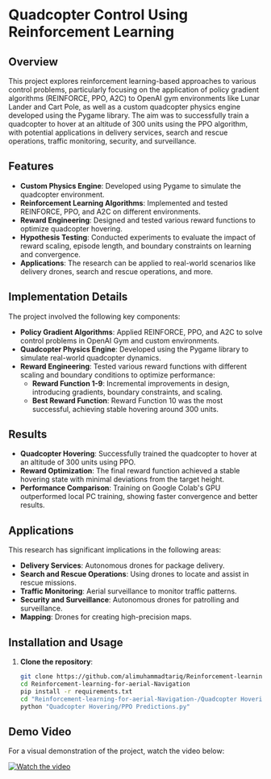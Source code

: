 # Quadcopter Control Using Reinforcement Learning

## Overview
This project explores reinforcement learning-based approaches to various control problems, particularly focusing on the application of policy gradient algorithms (REINFORCE, PPO, A2C) to OpenAI gym environments like Lunar Lander and Cart Pole, as well as a custom quadcopter physics engine developed using the Pygame library. The aim was to successfully train a quadcopter to hover at an altitude of 300 units using the PPO algorithm, with potential applications in delivery services, search and rescue operations, traffic monitoring, security, and surveillance.

## Features
- **Custom Physics Engine**: Developed using Pygame to simulate the quadcopter environment.
- **Reinforcement Learning Algorithms**: Implemented and tested REINFORCE, PPO, and A2C on different environments.
- **Reward Engineering**: Designed and tested various reward functions to optimize quadcopter hovering.
- **Hypothesis Testing**: Conducted experiments to evaluate the impact of reward scaling, episode length, and boundary constraints on learning and convergence.
- **Applications**: The research can be applied to real-world scenarios like delivery drones, search and rescue operations, and more.

## Implementation Details
The project involved the following key components:
- **Policy Gradient Algorithms**: Applied REINFORCE, PPO, and A2C to solve control problems in OpenAI Gym and custom environments.
- **Quadcopter Physics Engine**: Developed using the Pygame library to simulate real-world quadcopter dynamics.
- **Reward Engineering**: Tested various reward functions with different scaling and boundary conditions to optimize performance:
  - **Reward Function 1-9**: Incremental improvements in design, introducing gradients, boundary constraints, and scaling.
  - **Best Reward Function**: Reward Function 10 was the most successful, achieving stable hovering around 300 units.

## Results
- **Quadcopter Hovering**: Successfully trained the quadcopter to hover at an altitude of 300 units using PPO.
- **Reward Optimization**: The final reward function achieved a stable hovering state with minimal deviations from the target height.
- **Performance Comparison**: Training on Google Colab's GPU outperformed local PC training, showing faster convergence and better results.

## Applications
This research has significant implications in the following areas:
- **Delivery Services**: Autonomous drones for package delivery.
- **Search and Rescue Operations**: Using drones to locate and assist in rescue missions.
- **Traffic Monitoring**: Aerial surveillance to monitor traffic patterns.
- **Security and Surveillance**: Autonomous drones for patrolling and surveillance.
- **Mapping**: Drones for creating high-precision maps.

## Installation and Usage
1. **Clone the repository**:
   ```bash
   git clone https://github.com/alimuhammadtariq/Reinforcement-learning-for-aerial-Navigation-.git
   cd Reinforcement-learning-for-aerial-Navigation
   pip install -r requirements.txt
   cd "Reinforcement-learning-for-aerial-Navigation-/Quadcopter Hovering"
   python "Quadcopter Hovering/PPO Predictions.py"

## Demo Video

For a visual demonstration of the project, watch the video below:

[![Watch the video](https://img.youtube.com/vi/Ef2fSXwFHAo/0.jpg)](https://youtu.be/9zGyjUetiMY?si=6UBUFrxGp1WFtR-y)



